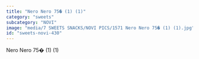 ```yaml
---
title: "Nero Nero 75� (1) (1)"
category: "sweets"
subcategory: "NOVI"
image: "media/7 SWEETS SNACKS/NOVI PICS/1571 Nero Nero 75� (1) (1).jpg"
id: "sweets-novi-430"
---
```


Nero Nero 75� (1) (1)
